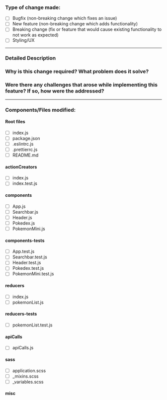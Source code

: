 ### Type of change made:
- [ ] Bugfix (non-breaking change which fixes an issue)
- [ ] New feature (non-breaking change which adds functionality)
- [ ] Breaking change (fix or feature that would cause existing functionality to not work as expected)
- [ ] Styling/UX
---
### Detailed Description

### Why is this change required? What problem does it solve?

### Were there any challenges that arose while implementing this feature? If so, how were the addressed?
---
### Components/Files modified:
#### Root files
- [ ] index.js
- [ ] package.json      
- [ ] .eslintrc.js      
- [ ] .prettierrc.js      
- [ ] README.md   
#### actionCreators
- [ ] index.js
- [ ] index.test.js
#### components   
- [ ] App.js
- [ ] Searchbar.js
- [ ] Header.js
- [ ] Pokedex.js
- [ ] PokemonMini.js
#### components-tests   
- [ ] App.test.js
- [ ] Searchbar.test.js
- [ ] Header.test.js
- [ ] Pokedex.test.js
- [ ] PokemonMini.test.js
#### reducers  
- [ ] index.js       
- [ ] pokemonList.js       
#### reducers-tests     
- [ ] pokemonList.test.js
#### apiCalls         
- [ ] apiCalls.js 
#### sass
- [ ] application.scss         
- [ ] _mixins.scss         
- [ ] _variables.scss         
#### misc
   
